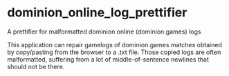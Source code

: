 # dominion_online_log_prettifier
A prettifier for malformatted dominion online (dominion.games) logs

This application can repair gamelogs of dominion.games matches obtained by copy/pasting from the browser to a .txt file. Those copied logs
are often malformatted, suffering from a lot of middle-of-sentence newlines that should not be there.
